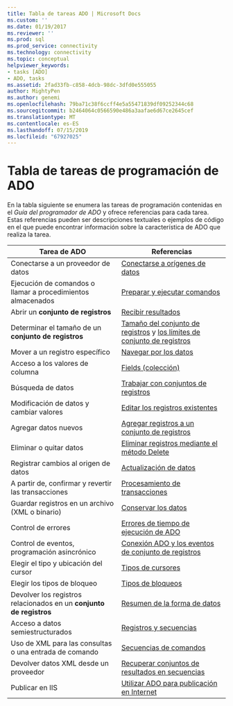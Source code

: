 ```yaml
---
title: Tabla de tareas ADO | Microsoft Docs
ms.custom: ''
ms.date: 01/19/2017
ms.reviewer: ''
ms.prod: sql
ms.prod_service: connectivity
ms.technology: connectivity
ms.topic: conceptual
helpviewer_keywords:
- tasks [ADO]
- ADO, tasks
ms.assetid: 2fad33fb-c858-4dcb-98dc-3dfd0e555055
author: MightyPen
ms.author: genemi
ms.openlocfilehash: 79ba71c38f6ccff4e5a55471839df09252344c68
ms.sourcegitcommit: b2464064c0566590e486a3aafae6d67ce2645cef
ms.translationtype: MT
ms.contentlocale: es-ES
ms.lasthandoff: 07/15/2019
ms.locfileid: "67927025"
---
```

# <a name="ado-programming-task-table"></a>Tabla de tareas de programación de ADO
En la tabla siguiente se enumera las tareas de programación contenidas en el *Guía del programador de ADO* y ofrece referencias para cada tarea. Estas referencias pueden ser descripciones textuales o ejemplos de código en el que puede encontrar información sobre la característica de ADO que realiza la tarea.

|Tarea de ADO|Referencias|
|--------------|----------------|
|Conectarse a un proveedor de datos|[Conectarse a orígenes de datos](../../ado/guide/data/connecting-to-data-sources.md)|
|Ejecución de comandos o llamar a procedimientos almacenados|[Preparar y ejecutar comandos](../../ado/guide/data/preparing-and-executing-commands.md)|
|Abrir un **conjunto de registros**|[Recibir resultados](../../ado/guide/data/receiving-results.md)|
|Determinar el tamaño de un **conjunto de registros**|[Tamaño del conjunto de registros](../../ado/guide/data/current-record-and-size-of-recordset.md) y [los límites de conjunto de registros](../../ado/guide/data/boundaries-of-a-recordset.md)|
|Mover a un registro específico|[Navegar por los datos](../../ado/guide/data/navigating-through-data.md)|
|Acceso a los valores de columna|[Fields (colección)](../../ado/guide/data/the-fields-collection.md)|
|Búsqueda de datos|[Trabajar con conjuntos de registros](../../ado/guide/data/working-with-recordsets.md)|
|Modificación de datos y cambiar valores|[Editar los registros existentes](../../ado/guide/data/editing-existing-records.md)|
|Agregar datos nuevos|[Agregar registros a un conjunto de registros](../../ado/guide/data/adding-records.md)|
|Eliminar o quitar datos|[Eliminar registros mediante el método Delete](../../ado/guide/data/deleting-records-using-the-delete-method.md)|
|Registrar cambios al origen de datos|[Actualización de datos](../../ado/guide/data/updating-data.md)|
|A partir de, confirmar y revertir las transacciones|[Procesamiento de transacciones](../../ado/guide/data/transaction-processing.md)|
|Guardar registros en un archivo (XML o binario)|[Conservar los datos](../../ado/guide/data/persisting-data.md)|
|Control de errores|[Errores de tiempo de ejecución de ADO](../../ado/guide/data/ado-errors.md)|
|Control de eventos, programación asincrónico|[Conexión ADO y los eventos de conjunto de registros](../../ado/guide/data/ado-event-handler-summary.md)|
|Elegir el tipo y ubicación del cursor|[Tipos de cursores](../../ado/guide/data/types-of-cursors-ado.md)|
|Elegir los tipos de bloqueo|[Tipos de bloqueos](../../ado/guide/data/types-of-locks.md)|
|Devolver los registros relacionados en un **conjunto de registros**|[Resumen de la forma de datos](../../ado/guide/data/data-shaping-overview.md)|
|Acceso a datos semiestructurados|[Registros y secuencias](../../ado/guide/data/records-and-streams.md)|
|Uso de XML para las consultas o una entrada de comando|[Secuencias de comandos](../../ado/guide/data/command-streams.md)|
|Devolver datos XML desde un proveedor|[Recuperar conjuntos de resultados en secuencias](../../ado/guide/data/retrieving-resultsets-into-streams.md)|
|Publicar en IIS|[Utilizar ADO para publicación en Internet](../../ado/guide/data/using-ado-for-internet-publishing.md)|
